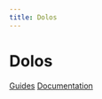 ```yaml
---
title: Dolos
---
```


# Dolos

[Guides][guides]
[Documentation][docs]


[guides]: /guides "Dolos Guides"
[docs]: /docs "Dolos Documentation"
